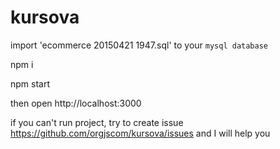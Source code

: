 # kursova

import 'ecommerce 20150421 1947.sql' to your `mysql database`

npm i 


npm start


then open http://localhost:3000

if you can't run project, try to create issue https://github.com/orgjscom/kursova/issues
and I will help you
